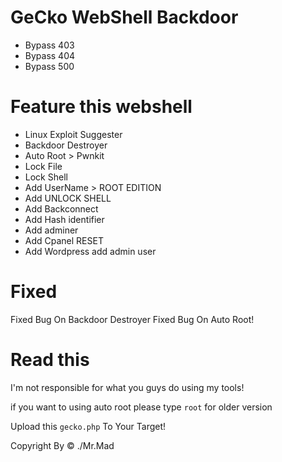 # GeCko WebShell Backdoor

* Bypass 403
* Bypass 404
* Bypass 500

# Feature this webshell
* Linux Exploit Suggester
* Backdoor Destroyer
* Auto Root > Pwnkit 
* Lock File
* Lock Shell
* Add UserName > ROOT EDITION
* Add UNLOCK SHELL
* Add Backconnect
* Add Hash identifier
* Add adminer
* Add Cpanel RESET
* Add Wordpress add admin user
  
# Fixed
Fixed Bug On Backdoor Destroyer
Fixed Bug On Auto Root!

# Read this

I'm not responsible for what you guys do using my tools!

if you want to using auto root please type `root` for older version

Upload this `gecko.php` To Your Target!

Copyright By &copy; ./Mr.Mad
